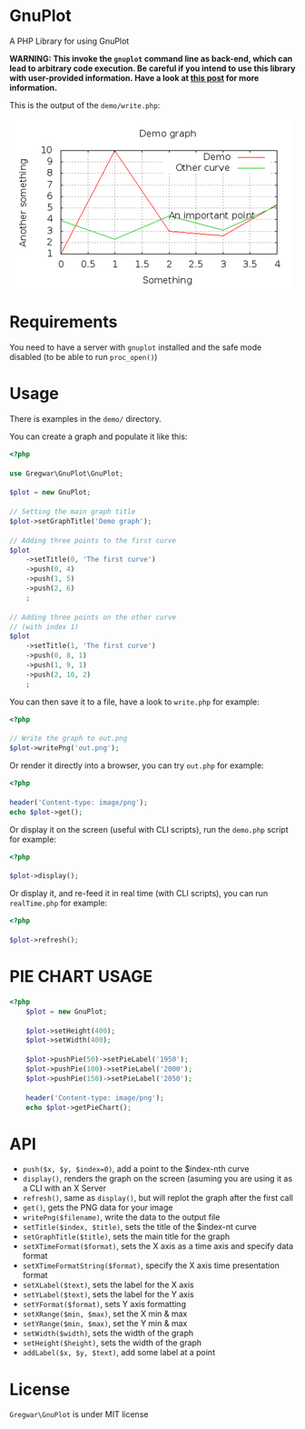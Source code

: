 GnuPlot
=======

A PHP Library for using GnuPlot

**WARNING: This invoke the `gnuplot` command line as back-end, which can lead to
arbitrary code execution. Be careful if you intend to use this library with
user-provided information. Have a look at [this post](https://stackoverflow.com/questions/10937597/security-risks-of-gnuplot-web-interface) for more information.**

This is the output of the `demo/write.php`:

![gnuplot](demo/out.png)

Requirements
============

You need to have a server with `gnuplot` installed and the safe mode
disabled (to be able to run `proc_open()`)

Usage
=====

There is examples in the `demo/` directory.

You can create a graph and populate it like this:

```php
<?php

use Gregwar\GnuPlot\GnuPlot;

$plot = new GnuPlot;

// Setting the main graph title
$plot->setGraphTitle('Demo graph');

// Adding three points to the first curve
$plot
    ->setTitle(0, 'The first curve')
    ->push(0, 4)
    ->push(1, 5)
    ->push(2, 6)
    ;

// Adding three points on the other curve
// (with index 1)
$plot
    ->setTitle(1, 'The first curve')
    ->push(0, 8, 1)
    ->push(1, 9, 1)
    ->push(2, 10, 2)
    ;
```

You can then save it to a file, have a look to `write.php` for example:

```php
<?php

// Write the graph to out.png
$plot->writePng('out.png');
```

Or render it directly into a browser, you can try `out.php` for
example:

```php
<?php

header('Content-type: image/png');
echo $plot->get();
```

Or display it on the screen (useful with CLI scripts), run the
`demo.php` script for example:

```php
<?php

$plot->display();
```

Or display it, and re-feed it in real time (with CLI scripts), you can
run `realTime.php` for example:

```php
<?php

$plot->refresh();
```

PIE CHART USAGE
===
```php
<?php
    $plot = new GnuPlot;

    $plot->setHeight(400);
    $plot->setWidth(400);

    $plot->pushPie(50)->setPieLabel('1950');
    $plot->pushPie(100)->setPieLabel('2000');
    $plot->pushPie(150)->setPieLabel('2050');

    header('Content-type: image/png');
    echo $plot->getPieChart();
```


API
===

* `push($x, $y, $index=0)`, add a point to the $index-nth curve
* `display()`, renders the graph on the screen (asuming you are using
  it as a CLI with an X Server
* `refresh()`, same as `display()`, but will replot the graph after
  the first call
* `get()`, gets the PNG data for your image
* `writePng($filename)`, write the data to the output file
* `setTitle($index, $title)`, sets the title of the $index-nt curve
* `setGraphTitle($title)`, sets the main title for the graph
* `setXTimeFormat($format)`, sets the X axis as a time axis and specify data format
* `setXTimeFormatString($format)`, specify the X axis time presentation format
* `setXLabel($text)`, sets the label for the X axis
* `setYLabel($text)`, sets the label for the Y axis
* `setYFormat($format)`, sets Y axis formatting
* `setXRange($min, $max)`, set the X min & max
* `setYRange($min, $max)`, set the Y min & max
* `setWidth($width)`, sets the width of the graph
* `setHeight($height)`, sets the width of the graph
* `addLabel($x, $y, $text)`, add some label at a point



License
=======

`Gregwar\GnuPlot` is under MIT license
